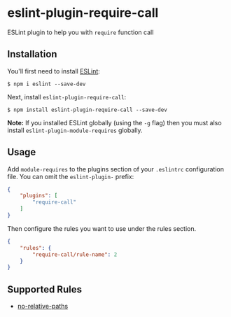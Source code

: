 # eslint-plugin-require-call

ESLint plugin to help you with `require` function call


## Installation

You'll first need to install [ESLint](http://eslint.org):

```
$ npm i eslint --save-dev
```

Next, install `eslint-plugin-require-call`:

```
$ npm install eslint-plugin-require-call --save-dev
```

**Note:** If you installed ESLint globally (using the `-g` flag) then you must also install `eslint-plugin-module-requires` globally.

## Usage

Add `module-requires` to the plugins section of your `.eslintrc` configuration file. You can omit the `eslint-plugin-` prefix:

```json
{
    "plugins": [
        "require-call"
    ]
}
```


Then configure the rules you want to use under the rules section.

```json
{
    "rules": {
        "require-call/rule-name": 2
    }
}
```

## Supported Rules

* [no-relative-paths](docs/rules/no-relative-paths.md)





